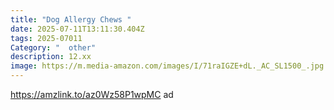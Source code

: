 ```yaml
---
title: "Dog Allergy Chews "
date: 2025-07-11T13:11:30.404Z
tags: 2025-07011
Category: "  other"
description: 12.xx
image: https://m.media-amazon.com/images/I/71raIGZE+dL._AC_SL1500_.jpg
---
```

https://amzlink.to/az0Wz58P1wpMC ad